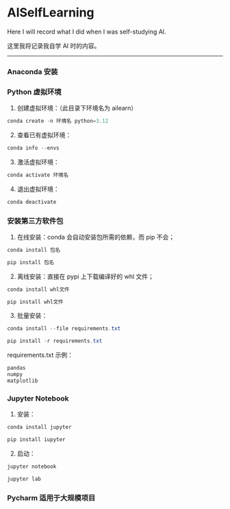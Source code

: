 # AISelfLearning

Here I will record what I did when I was self-studying AI.

这里我将记录我自学 AI 时的内容。

---

### Anaconda 安装

### Python 虚拟环境

1. 创建虚拟环境：（此目录下环境名为 ailearn）

```powershell
conda create -n 环境名 python=3.12
```

2. 查看已有虚拟环境：

```powershell
conda info --envs
```

3. 激活虚拟环境：

```powershell
conda activate 环境名
```

4. 退出虚拟环境：

```powershell
conda deactivate
```

### 安装第三方软件包

1. 在线安装：conda 会自动安装包所需的依赖，而 pip 不会；

```powershell
conda install 包名

pip install 包名
```

2. 离线安装：直接在 pypi 上下载编译好的 whl 文件；

```powershell
conda install whl文件

pip install whl文件
```

3. 批量安装：

```powershell
conda install --file requirements.txt

pip install -r requirements.txt
```

requirements.txt 示例：

```txt
pandas
numpy
matplotlib
```

### Jupyter Notebook

1. 安装：

```powershell
conda install jupyter

pip install iupyter
```

2. 启动：

```powershell
jupyter notebook

jupyter lab
```

### Pycharm 适用于大规模项目



